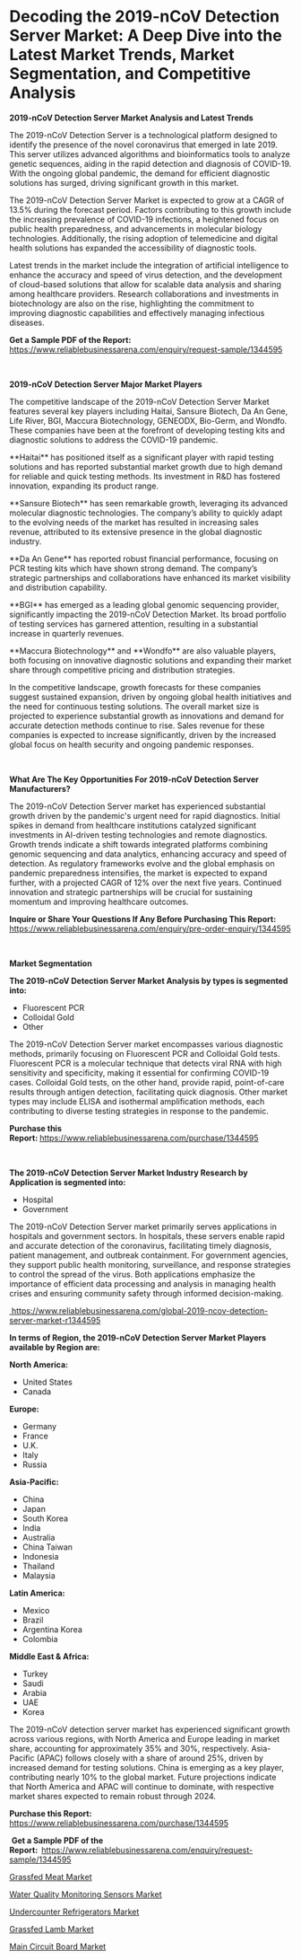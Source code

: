 <p><h1>Decoding the 2019-nCoV Detection Server Market: A Deep Dive into the Latest Market Trends, Market Segmentation, and Competitive Analysis</h1></p><p><strong>2019-nCoV Detection Server Market Analysis and Latest Trends</strong></p>
<p><p>The 2019-nCoV Detection Server is a technological platform designed to identify the presence of the novel coronavirus that emerged in late 2019. This server utilizes advanced algorithms and bioinformatics tools to analyze genetic sequences, aiding in the rapid detection and diagnosis of COVID-19. With the ongoing global pandemic, the demand for efficient diagnostic solutions has surged, driving significant growth in this market.</p><p>The 2019-nCoV Detection Server Market is expected to grow at a CAGR of 13.5% during the forecast period. Factors contributing to this growth include the increasing prevalence of COVID-19 infections, a heightened focus on public health preparedness, and advancements in molecular biology technologies. Additionally, the rising adoption of telemedicine and digital health solutions has expanded the accessibility of diagnostic tools.</p><p>Latest trends in the market include the integration of artificial intelligence to enhance the accuracy and speed of virus detection, and the development of cloud-based solutions that allow for scalable data analysis and sharing among healthcare providers. Research collaborations and investments in biotechnology are also on the rise, highlighting the commitment to improving diagnostic capabilities and effectively managing infectious diseases.</p></p>
<p><strong>Get a Sample PDF of the Report:&nbsp;</strong> <a href="https://www.reliablebusinessarena.com/enquiry/request-sample/1344595?utm_campaign=1282&utm_medium=2&utm_source=Github&utm_content=ia&utm_term=30092024&utm_id=2019-ncov-detection-server">https://www.reliablebusinessarena.com/enquiry/request-sample/1344595</a></p>
<p>&nbsp;</p>
<p><strong>2019-nCoV Detection Server Major Market Players</strong></p>
<p><p>The competitive landscape of the 2019-nCoV Detection Server Market features several key players including Haitai, Sansure Biotech, Da An Gene, Life River, BGI, Maccura Biotechnology, GENEODX, Bio-Germ, and Wondfo. These companies have been at the forefront of developing testing kits and diagnostic solutions to address the COVID-19 pandemic.</p><p>**Haitai** has positioned itself as a significant player with rapid testing solutions and has reported substantial market growth due to high demand for reliable and quick testing methods. Its investment in R&D has fostered innovation, expanding its product range.</p><p>**Sansure Biotech** has seen remarkable growth, leveraging its advanced molecular diagnostic technologies. The company’s ability to quickly adapt to the evolving needs of the market has resulted in increasing sales revenue, attributed to its extensive presence in the global diagnostic industry.</p><p>**Da An Gene** has reported robust financial performance, focusing on PCR testing kits which have shown strong demand. The company’s strategic partnerships and collaborations have enhanced its market visibility and distribution capability.</p><p>**BGI** has emerged as a leading global genomic sequencing provider, significantly impacting the 2019-nCoV Detection Market. Its broad portfolio of testing services has garnered attention, resulting in a substantial increase in quarterly revenues.</p><p>**Maccura Biotechnology** and **Wondfo** are also valuable players, both focusing on innovative diagnostic solutions and expanding their market share through competitive pricing and distribution strategies.</p><p>In the competitive landscape, growth forecasts for these companies suggest sustained expansion, driven by ongoing global health initiatives and the need for continuous testing solutions. The overall market size is projected to experience substantial growth as innovations and demand for accurate detection methods continue to rise. Sales revenue for these companies is expected to increase significantly, driven by the increased global focus on health security and ongoing pandemic responses.</p></p>
<p>&nbsp;</p>
<p><strong>What Are The Key Opportunities For 2019-nCoV Detection Server Manufacturers?</strong></p>
<p><p>The 2019-nCoV Detection Server market has experienced substantial growth driven by the pandemic's urgent need for rapid diagnostics. Initial spikes in demand from healthcare institutions catalyzed significant investments in AI-driven testing technologies and remote diagnostics. Growth trends indicate a shift towards integrated platforms combining genomic sequencing and data analytics, enhancing accuracy and speed of detection. As regulatory frameworks evolve and the global emphasis on pandemic preparedness intensifies, the market is expected to expand further, with a projected CAGR of 12% over the next five years. Continued innovation and strategic partnerships will be crucial for sustaining momentum and improving healthcare outcomes.</p></p>
<p><strong>Inquire or Share Your Questions If Any Before Purchasing This Report:</strong> <a href="https://www.reliablebusinessarena.com/enquiry/pre-order-enquiry/1344595?utm_campaign=1282&utm_medium=2&utm_source=Github&utm_content=ia&utm_term=30092024&utm_id=2019-ncov-detection-server">https://www.reliablebusinessarena.com/enquiry/pre-order-enquiry/1344595</a></p>
<p>&nbsp;</p>
<p><strong>Market Segmentation</strong></p>
<p><strong>The 2019-nCoV Detection Server Market Analysis by types is segmented into:</strong></p>
<p><ul><li>Fluorescent PCR</li><li>Colloidal Gold</li><li>Other</li></ul></p>
<p><p>The 2019-nCoV Detection Server market encompasses various diagnostic methods, primarily focusing on Fluorescent PCR and Colloidal Gold tests. Fluorescent PCR is a molecular technique that detects viral RNA with high sensitivity and specificity, making it essential for confirming COVID-19 cases. Colloidal Gold tests, on the other hand, provide rapid, point-of-care results through antigen detection, facilitating quick diagnosis. Other market types may include ELISA and isothermal amplification methods, each contributing to diverse testing strategies in response to the pandemic.</p></p>
<p><strong>Purchase this Report:&nbsp;</strong><a href="https://www.reliablebusinessarena.com/purchase/1344595?utm_campaign=1282&utm_medium=2&utm_source=Github&utm_content=ia&utm_term=30092024&utm_id=2019-ncov-detection-server">https://www.reliablebusinessarena.com/purchase/1344595</a></p>
<p>&nbsp;</p>
<p><strong>The 2019-nCoV Detection Server Market Industry Research by Application is segmented into:</strong></p>
<p><ul><li>Hospital</li><li>Government</li></ul></p>
<p><p>The 2019-nCoV Detection Server market primarily serves applications in hospitals and government sectors. In hospitals, these servers enable rapid and accurate detection of the coronavirus, facilitating timely diagnosis, patient management, and outbreak containment. For government agencies, they support public health monitoring, surveillance, and response strategies to control the spread of the virus. Both applications emphasize the importance of efficient data processing and analysis in managing health crises and ensuring community safety through informed decision-making.</p></p>
<p><a href="https://www.reliablebusinessarena.com/global-2019-ncov-detection-server-market-r1344595?utm_campaign=1282&utm_medium=2&utm_source=Github&utm_content=ia&utm_term=30092024&utm_id=2019-ncov-detection-server">&nbsp;https://www.reliablebusinessarena.com/global-2019-ncov-detection-server-market-r1344595</a></p>
<p><strong>In terms of Region, the 2019-nCoV Detection Server Market Players available by Region are:</strong></p>
<p>
    <p> <strong> North America: </strong>
        <ul>
            <li>United States</li>
            <li>Canada</li>
        </ul>
        </p> 
    <p> <strong> Europe: </strong>
        <ul>
            <li>Germany</li>
            <li>France</li>
            <li>U.K.</li>
            <li>Italy</li>
            <li>Russia</li>
        </ul>
        </p> 
    <p> <strong> Asia-Pacific: </strong>
        <ul>
            <li>China</li>
            <li>Japan</li>
            <li>South Korea</li>
            <li>India</li>
            <li>Australia</li>
            <li>China Taiwan</li>
            <li>Indonesia</li>
            <li>Thailand</li>
            <li>Malaysia</li>
        </ul>
        </p> 
    <p> <strong> Latin America: </strong>
        <ul>
            <li>Mexico</li>
            <li>Brazil</li>
            <li>Argentina Korea</li>
            <li>Colombia</li>
        </ul>
        </p> 
    <p> <strong> Middle East & Africa: </strong>
        <ul>
            <li>Turkey</li>
            <li>Saudi</li>
            <li>Arabia</li>
            <li>UAE</li>
            <li>Korea</li>
        </ul>
    </p>
    </p>
<p><p>The 2019-nCoV detection server market has experienced significant growth across various regions, with North America and Europe leading in market share, accounting for approximately 35% and 30%, respectively. Asia-Pacific (APAC) follows closely with a share of around 25%, driven by increased demand for testing solutions. China is emerging as a key player, contributing nearly 10% to the global market. Future projections indicate that North America and APAC will continue to dominate, with respective market shares expected to remain robust through 2024.</p></p>
<p><strong>Purchase this Report: </strong><a href="https://www.reliablebusinessarena.com/purchase/1344595?utm_campaign=1282&utm_medium=2&utm_source=Github&utm_content=ia&utm_term=30092024&utm_id=2019-ncov-detection-server">https://www.reliablebusinessarena.com/purchase/1344595</a></p>
<p>&nbsp;<strong>Get a Sample PDF of the Report:&nbsp;&nbsp;</strong><a href="https://www.reliablebusinessarena.com/enquiry/request-sample/1344595?utm_campaign=1282&utm_medium=2&utm_source=Github&utm_content=ia&utm_term=30092024&utm_id=2019-ncov-detection-server">https://www.reliablebusinessarena.com/enquiry/request-sample/1344595</a></p>
<p><strong></strong></p>
<p><p><a href="https://www.linkedin.com/pulse/grassfed-meat-market-trends-growth-outlook-2024-2031-smgaf?utm_campaign=1282&utm_medium=2&utm_source=Github&utm_content=ia&utm_term=30092024&utm_id=2019-ncov-detection-server">Grassfed Meat Market</a></p><p><a href="https://issuu.com/reportprime-2/docs/water-quality-monitoring-sensors-ma_6f797b77868331?utm_campaign=1282&utm_medium=2&utm_source=Github&utm_content=ia&utm_term=30092024&utm_id=2019-ncov-detection-server">Water Quality Monitoring Sensors Market</a></p><p><a href="https://www.linkedin.com/pulse/global-undercounter-refrigerators-market-share-growth-opportunities-yhoxe?utm_campaign=1282&utm_medium=2&utm_source=Github&utm_content=ia&utm_term=30092024&utm_id=2019-ncov-detection-server">Undercounter Refrigerators Market</a></p><p><a href="https://www.linkedin.com/pulse/what-emerging-market-trends-grassfed-lamb-detailed-overview-applications-j4yif?utm_campaign=1282&utm_medium=2&utm_source=Github&utm_content=ia&utm_term=30092024&utm_id=2019-ncov-detection-server">Grassfed Lamb Market</a></p><p><a href="https://issuu.com/reportprime-2/docs/main-circuit-board-market-size-2030_d06158e7f4acec?utm_campaign=1282&utm_medium=2&utm_source=Github&utm_content=ia&utm_term=30092024&utm_id=2019-ncov-detection-server">Main Circuit Board Market</a></p></p>